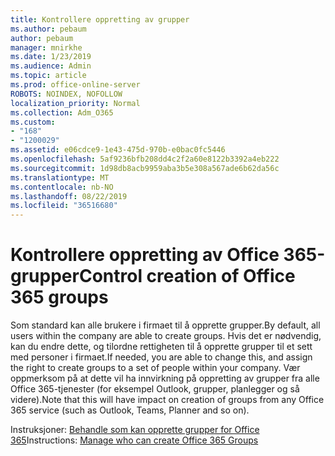 ```yaml
---
title: Kontrollere oppretting av grupper
ms.author: pebaum
author: pebaum
manager: mnirkhe
ms.date: 1/23/2019
ms.audience: Admin
ms.topic: article
ms.prod: office-online-server
ROBOTS: NOINDEX, NOFOLLOW
localization_priority: Normal
ms.collection: Adm_O365
ms.custom:
- "168"
- "1200029"
ms.assetid: e06cdce9-1e43-475d-970b-e0bac0fc5446
ms.openlocfilehash: 5af9236bfb208dd4c2f2a60e8122b3392a4eb222
ms.sourcegitcommit: 1d98db8acb9959aba3b5e308a567ade6b62da56c
ms.translationtype: MT
ms.contentlocale: nb-NO
ms.lasthandoff: 08/22/2019
ms.locfileid: "36516680"
---
```

# <a name="control-creation-of-office-365-groups"></a><span data-ttu-id="5b0d7-102">Kontrollere oppretting av Office 365-grupper</span><span class="sxs-lookup"><span data-stu-id="5b0d7-102">Control creation of Office 365 groups</span></span>

<span data-ttu-id="5b0d7-103">Som standard kan alle brukere i firmaet til å opprette grupper.</span><span class="sxs-lookup"><span data-stu-id="5b0d7-103">By default, all users within the company are able to create groups.</span></span> <span data-ttu-id="5b0d7-104">Hvis det er nødvendig, kan du endre dette, og tilordne rettigheten til å opprette grupper til et sett med personer i firmaet.</span><span class="sxs-lookup"><span data-stu-id="5b0d7-104">If needed, you are able to change this, and assign the right to create groups to a set of people within your company.</span></span> <span data-ttu-id="5b0d7-105">Vær oppmerksom på at dette vil ha innvirkning på oppretting av grupper fra alle Office 365-tjenester (for eksempel Outlook, grupper, planlegger og så videre).</span><span class="sxs-lookup"><span data-stu-id="5b0d7-105">Note that this will have impact on creation of groups from any Office 365 service (such as Outlook, Teams, Planner and so on).</span></span>
  
<span data-ttu-id="5b0d7-106">Instruksjoner: [Behandle som kan opprette grupper for Office 365](https://docs.microsoft.com/office365/admin/create-groups/manage-creation-of-groups)</span><span class="sxs-lookup"><span data-stu-id="5b0d7-106">Instructions: [Manage who can create Office 365 Groups](https://docs.microsoft.com/office365/admin/create-groups/manage-creation-of-groups)</span></span>
